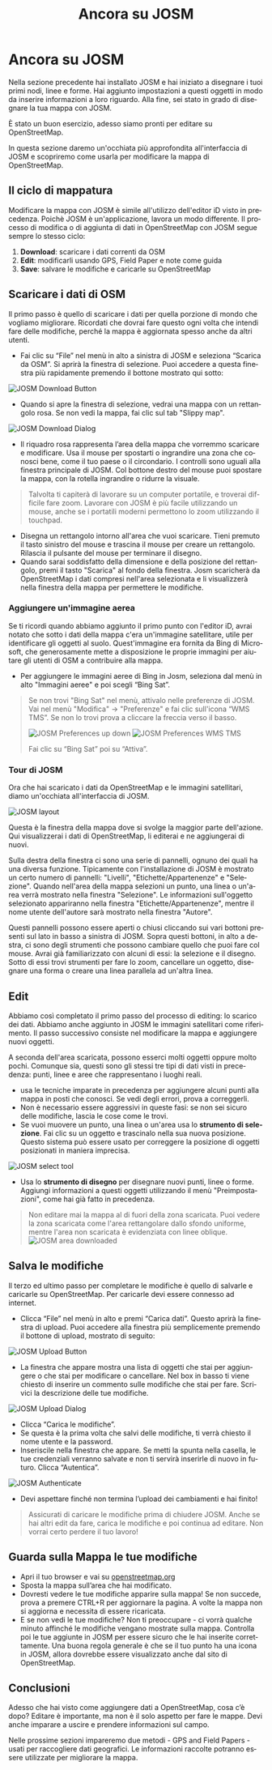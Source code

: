 ﻿---
layout: doc
title: Ancora su JOSM
permalink: /it/beginner/more-about-josm/
lang: it
category: beginner
---

Ancora su JOSM
==============
Nella sezione precedente hai installato JOSM e hai iniziato a disegnare i tuoi
primi nodi, linee e forme. Hai aggiunto impostazioni a questi oggetti in
modo da inserire informazioni a loro riguardo. Alla fine, sei stato in
grado di disegnare la tua mappa con JOSM.

È stato un buon esercizio, adesso siamo pronti per editare su OpenStreetMap.

In questa sezione daremo un'occhiata più approfondita all'interfaccia di JOSM e
scopriremo come usarla per modificare la mappa di OpenStreetMap.

Il ciclo di mappatura 
---------------------
Modificare la mappa con JOSM è simile all'utilizzo dell'editor iD visto in precedenza.
Poichè JOSM è un'applicazione, lavora un modo differente.
Il processo di modifica o di aggiunta di dati in OpenStreetMap con JOSM segue sempre
lo stesso ciclo:

1. **Download**: scaricare i dati correnti da OSM
2. **Edit**: modificarli usando GPS, Field Paper e note come guida
3. **Save**: salvare le modifiche e caricarle su OpenStreetMap

Scaricare i dati di OSM
-----------------------
Il primo passo è quello di scaricare i dati per quella porzione di mondo che vogliamo 
migliorare.   Ricordati che dovrai fare questo ogni volta che intendi fare delle modifiche,
perché la mappa è aggiornata spesso anche da altri utenti.

-	Fai clic su “File” nel menù in alto a sinistra di JOSM e seleziona “Scarica da
    OSM”. Si aprirà la finestra di selezione. Puoi accedere a questa finestra più rapidamente
    premendo il bottone mostrato qui sotto:

![JOSM Download Button][]

-  Quando si apre la finestra di selezione, vedrai una mappa con un rettangolo rosa.
   Se non vedi la mappa, fai clic sul tab "Slippy map".

![JOSM Download Dialog][]

-  Il riquadro rosa rappresenta l’area della mappa che vorremmo
    scaricare e modificare. Usa il mouse per spostarti o ingrandire una zona
    che conosci bene, come il tuo paese o il circondario.
    I controlli sono uguali alla finestra principale di JOSM. Col bottone destro del 
    mouse puoi spostare la mappa, con la rotella ingrandire o ridurre la visuale.

>	Talvolta ti capiterà di lavorare su un computer portatile, e troverai
>       difficile fare zoom.  Lavorare con JOSM è più facile utilizzando un mouse,
>	anche se i portatili moderni permettono lo zoom utilizzando il touchpad.

-	Disegna un rettangolo intorno all'area che vuoi scaricare. Tieni 
        premuto il tasto sinistro del mouse e trascina il mouse per creare un rettangolo.
      Rilascia il pulsante del mouse per terminare il disegno.
-  Quando sarai soddisfatto della dimensione e della posizione del rettangolo, premi il tasto 
    "Scarica" al fondo della finestra.   Josm scaricherà da OpenStreetMap i dati compresi 
    nell'area selezionata e li visualizzerà nella finestra della mappa per permettere 
     le modifiche. 
    

### Aggiungere un'immagine aerea
Se ti ricordi quando abbiamo aggiunto il primo punto con l'editor iD, avrai notato
che sotto i dati della mappa c'era un'immagine satellitare, utile per identificare 
gli oggetti al suolo. Quest'immagine era fornita da Bing di Microsoft, che generosamente 
mette a disposizione le proprie immagini per aiutare gli utenti di OSM a contribuire alla mappa. 

-	Per aggiungere le immagini aeree di Bing in Josm, seleziona dal menù in alto 
"Immagini aeree" e poi scegli “Bing Sat”.

>   Se non trovi "Bing Sat" nel menù, attivalo nelle preferenze di JOSM. 
>   Vai nel menù "Modifica" -> "Preferenze" e fai clic sull'icona
>   “WMS TMS”. Se non lo trovi prova a cliccare la freccia verso il basso.
>
>	![JOSM Preferences up down][]
>	![JOSM Preferences WMS TMS][]
>
>   Fai clic su “Bing Sat” poi su “Attiva”.


### Tour di JOSM
Ora che hai scaricato i dati da OpenStreetMap e le immagini satellitari, diamo un'occhiata
all'interfaccia di JOSM.

![JOSM layout][]

Questa è la finestra della mappa dove si svolge la maggior parte dell'azione.
Qui visualizzerai i dati di OpenStreetMap, li editerai e ne aggiungerai di nuovi.

Sulla destra della finestra ci sono una serie di pannelli, ognuno dei quali 
ha una diversa funzione.  Tipicamente con l'installazione di JOSM è mostrato
un certo numero di pannelli: "Livelli", "Etichette/Appartenenze" e "Selezione".
Quando nell'area della mappa selezioni un punto, una linea o un'area verrà 
mostrato nella finestra "Selezione". Le informazioni sull'oggetto selezionato appariranno
nella finestra "Etichette/Appartenenze", mentre il nome utente dell'autore sarà mostrato
nella finestra "Autore". 

Questi pannelli possono essere aperti o chiusi cliccando sui vari bottoni presenti sul lato in basso a sinistra di JOSM.  Sopra questi bottoni, in alto a destra, ci sono degli strumenti che possono cambiare quello che puoi fare col mouse.  Avrai già familiarizzato con alcuni di essi: la selezione e il disegno.  Sotto di essi trovi strumenti per fare lo zoom, cancellare un oggetto, disegnare una forma o creare una linea parallela ad un'altra linea.


Edit
----
Abbiamo così completato il primo passo del processo di editing: lo scarico dei dati.  Abbiamo anche aggiunto in JOSM le immagini satellitari come riferimento. Il passo successivo consiste nel modificare la mappa e aggiungere nuovi oggetti.

A seconda dell'area scaricata, possono esserci molti oggetti oppure molto pochi. Comunque sia, questi sono gli stessi tre tipi di dati visti in precedenza: punti, linee e aree che rappresentano i luoghi reali.

- usa le tecniche imparate in precedenza per aggiungere alcuni punti alla mappa in posti che conosci. Se vedi degli errori, prova a correggerli.
- Non è necessario essere aggressivi in queste fasi: se non sei sicuro delle modifiche, lascia le cose come le trovi.
- Se vuoi muovere un punto, una linea o un'area usa lo **strumento di selezione**.  Fai clic su un oggetto e trascinalo nella sua nuova posizione. Questo sistema può essere usato per correggere la posizione di oggetti posizionati in maniera imprecisa.

![JOSM select tool][]

-  Usa lo **strumento di disegno** per disegnare nuovi punti, linee o forme. Aggiungi informazioni a questi oggetti utilizzando il menù "Preimpostazioni", come hai già fatto in precedenza.
> Non editare mai la mappa al di fuori della zona scaricata.
> Puoi vedere la zona scaricata come l'area rettangolare dallo sfondo uniforme, mentre l'area non scaricata è evidenziata con linee oblique.
>	![JOSM area downloaded][]

Salva le modifiche
--------------
Il terzo ed ultimo passo per completare le modifiche è quello di salvarle 
e caricarle su OpenStreetMap. Per caricarle devi essere connesso ad internet.

-  Clicca “File” nel menù in alto e premi “Carica dati”. Questo aprirà
    la finestra di upload. Puoi accedere alla finestra più
    semplicemente premendo il bottone di upload, mostrato di seguito:

![JOSM Upload Button][]

-  La finestra che appare mostra una lista di oggetti che stai per
    aggiungere o che stai per modificare o cancellare. Nel box in basso
    ti viene chiesto di inserire un commento sulle modifiche che stai
    per fare. Scrivici la descrizione delle tue modifiche.

![JOSM Upload Dialog][]

-  Clicca “Carica le modifiche”.
-  Se questa è la prima volta che salvi delle modifiche, ti verrà
    chiesto il nome utente e la password.
-   Inseriscile nella finestra che appare. Se metti la spunta nella
    casella, le tue credenziali verranno salvate e non ti servirà
    inserirle di nuovo in futuro. Clicca “Autentica”.

![JOSM Authenticate][]

-  Devi aspettare finché non termina l’upload dei cambiamenti e hai
    finito! 

>	Assicurati di caricare le modifiche prima di chiudere JOSM.
>	Anche se hai altri edit da fare, carica le modifiche e poi continua ad editare.
>	Non vorrai certo perdere il tuo lavoro!


Guarda sulla Mappa le tue modifiche
-----------------------------------

-  Apri il tuo browser e vai su
    [openstreetmap.org](http://openstreetmap.org)
-  Sposta la mappa sull’area che hai modificato.
-  Dovresti vedere le tue modifiche apparire sulla mappa! Se non
    succede, prova a premere CTRL+R per aggiornare la pagina. A volte la
    mappa non si aggiorna e necessita di essere ricaricata.
-  E se non vedi le tue modifiche? Non ti preoccupare - ci vorrà
    qualche minuto affinché le modifiche vengano mostrate sulla mappa.
    Controlla poi le tue aggiunte in JOSM per essere sicuro che le hai
    inserite correttamente. Una buona regola generale è che se il tuo
    punto ha una icona in JOSM, allora dovrebbe essere visualizzato
    anche dal sito di OpenStreetMap.

Conclusioni
-----------

Adesso che hai visto come aggiungere dati a OpenStreetMap, cosa c’è
dopo?  Editare è importante, ma non è il solo aspetto per fare le mappe.
Devi anche imparare a uscire e prendere informazioni sul campo.

Nelle prossime sezioni impareremo due metodi - GPS and Field Papers - usati 
per raccogliere dati geografici. Le informazioni raccolte potranno essere utilizzate per migliorare la mappa.

[JOSM Download Button]: /images/it/beginner/04_more-about-josm/it_beg_04_more-about-josm_image00_download-button.png
[JOSM Download Dialog]: /images/it/beginner/04_more-about-josm/it_beg_04_more-about-josm_image01_download-dialog.png
[JOSM Preferences up down]: /images/it/beginner/04_more-about-josm/it_beg_04_more-about-josm_image02_preferences-up-down.png
[JOSM Preferences WMS TMS]: /images/it/beginner/04_more-about-josm/it_beg_04_more-about-josm_image03_preferences-wms-tms.png
[JOSM layout]: /images/it/beginner/04_more-about-josm/it_beg_04_more-about-josm_image04_layout.png
[JOSM select tool]: /images/it/beginner/04_more-about-josm/it_beg_04_more-about-josm_image05_select-tool.png
[JOSM area downloaded]: /images/it/beginner/04_more-about-josm/it_beg_04_more-about-josm_image06_area-downloaded.png
[JOSM Upload Button]: /images/it/beginner/04_more-about-josm/it_beg_04_more-about-josm_image07_upload-button.png
[JOSM Upload Dialog]: /images/it/beginner/04_more-about-josm/it_beg_04_more-about-josm_image08_upload-dialog.png
[JOSM Authenticate]: /images/it/beginner/04_more-about-josm/it_beg_04_more-about-josm_image09_authenticate.png
